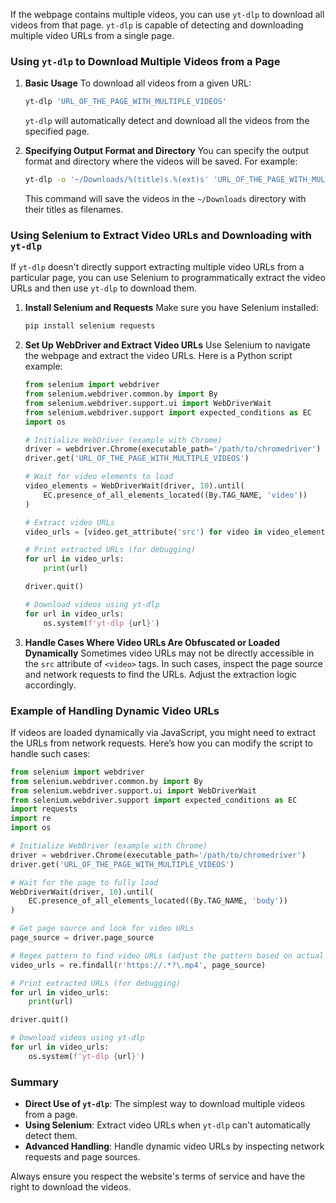 
If the webpage contains multiple videos, you can use `yt-dlp` to download all videos from that page. `yt-dlp` is capable of detecting and downloading multiple video URLs from a single page.

### Using `yt-dlp` to Download Multiple Videos from a Page

1. **Basic Usage**
   To download all videos from a given URL:
   ```bash
   yt-dlp 'URL_OF_THE_PAGE_WITH_MULTIPLE_VIDEOS'
   ```

   `yt-dlp` will automatically detect and download all the videos from the specified page.

2. **Specifying Output Format and Directory**
   You can specify the output format and directory where the videos will be saved. For example:
   ```bash
   yt-dlp -o '~/Downloads/%(title)s.%(ext)s' 'URL_OF_THE_PAGE_WITH_MULTIPLE_VIDEOS'
   ```

   This command will save the videos in the `~/Downloads` directory with their titles as filenames.

### Using Selenium to Extract Video URLs and Downloading with `yt-dlp`

If `yt-dlp` doesn't directly support extracting multiple video URLs from a particular page, you can use Selenium to programmatically extract the video URLs and then use `yt-dlp` to download them.

1. **Install Selenium and Requests**
   Make sure you have Selenium installed:
   ```bash
   pip install selenium requests
   ```

2. **Set Up WebDriver and Extract Video URLs**
   Use Selenium to navigate the webpage and extract the video URLs. Here is a Python script example:

   ```python
   from selenium import webdriver
   from selenium.webdriver.common.by import By
   from selenium.webdriver.support.ui import WebDriverWait
   from selenium.webdriver.support import expected_conditions as EC
   import os

   # Initialize WebDriver (example with Chrome)
   driver = webdriver.Chrome(executable_path='/path/to/chromedriver')
   driver.get('URL_OF_THE_PAGE_WITH_MULTIPLE_VIDEOS')

   # Wait for video elements to load
   video_elements = WebDriverWait(driver, 10).until(
       EC.presence_of_all_elements_located((By.TAG_NAME, 'video'))
   )

   # Extract video URLs
   video_urls = [video.get_attribute('src') for video in video_elements]

   # Print extracted URLs (for debugging)
   for url in video_urls:
       print(url)

   driver.quit()

   # Download videos using yt-dlp
   for url in video_urls:
       os.system(f'yt-dlp {url}')
   ```

3. **Handle Cases Where Video URLs Are Obfuscated or Loaded Dynamically**
   Sometimes video URLs may not be directly accessible in the `src` attribute of `<video>` tags. In such cases, inspect the page source and network requests to find the URLs. Adjust the extraction logic accordingly.

### Example of Handling Dynamic Video URLs

If videos are loaded dynamically via JavaScript, you might need to extract the URLs from network requests. Here’s how you can modify the script to handle such cases:

```python
from selenium import webdriver
from selenium.webdriver.common.by import By
from selenium.webdriver.support.ui import WebDriverWait
from selenium.webdriver.support import expected_conditions as EC
import requests
import re
import os

# Initialize WebDriver (example with Chrome)
driver = webdriver.Chrome(executable_path='/path/to/chromedriver')
driver.get('URL_OF_THE_PAGE_WITH_MULTIPLE_VIDEOS')

# Wait for the page to fully load
WebDriverWait(driver, 10).until(
    EC.presence_of_all_elements_located((By.TAG_NAME, 'body'))
)

# Get page source and look for video URLs
page_source = driver.page_source

# Regex pattern to find video URLs (adjust the pattern based on actual URLs)
video_urls = re.findall(r'https://.*?\.mp4', page_source)

# Print extracted URLs (for debugging)
for url in video_urls:
    print(url)

driver.quit()

# Download videos using yt-dlp
for url in video_urls:
    os.system(f'yt-dlp {url}')
```

### Summary

- **Direct Use of `yt-dlp`**: The simplest way to download multiple videos from a page.
- **Using Selenium**: Extract video URLs when `yt-dlp` can't automatically detect them.
- **Advanced Handling**: Handle dynamic video URLs by inspecting network requests and page sources.

Always ensure you respect the website's terms of service and have the right to download the videos.